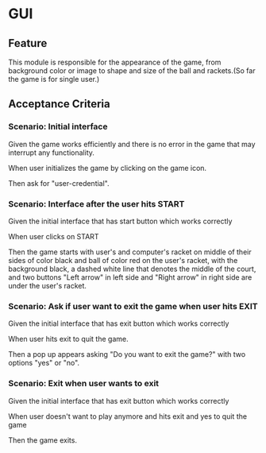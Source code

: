 # GUI

## Feature

This module is responsible for the appearance of the game,
from background color or image to shape and size of the ball and
rackets.(So far the game is for single user.)

## Acceptance Criteria

### Scenario: Initial interface

Given the game works efficiently and there is no
error in the game that may interrupt any functionality.

When user initializes the game by clicking on the game icon.

Then ask for "user-credential".

### Scenario: Interface after the user hits START

Given the initial interface that has start
button which works correctly

When user clicks on START

Then the game starts with user's and computer's racket
on middle of their sides of color black and ball of color red
on the user's racket, with the background black,
a dashed white line that denotes the middle of the court,
and two buttons "Left arrow" in left side and "Right arrow"
in right side are
under the user's racket.

### Scenario: Ask if user want to exit the game when user hits EXIT

Given the initial interface that has exit button
which works correctly

When user hits exit to quit the game.

Then a pop up appears asking "Do you want
to exit the game?" with two options "yes" or "no".

### Scenario: Exit when user wants to exit

Given the initial interface that has exit button
which works correctly

When user doesn't want to play anymore and
hits exit and yes to quit the game

Then the game exits.
